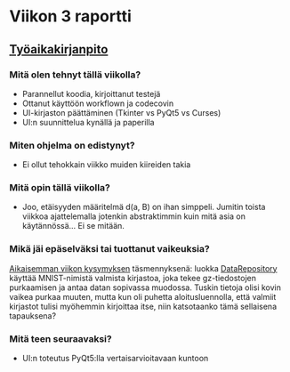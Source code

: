 # Viikon 3 raportti

## [Työaikakirjanpito](./worklog.md)

### Mitä olen tehnyt tällä viikolla?
* Parannellut koodia, kirjoittanut testejä
* Ottanut käyttöön workflown ja codecovin
* UI-kirjaston päättäminen (Tkinter vs PyQt5 vs Curses)
* UI:n suunnittelua kynällä ja paperilla

### Miten ohjelma on edistynyt?
* Ei ollut tehokkain viikko muiden kiireiden takia

### Mitä opin tällä viikolla?

* Joo, etäisyyden määritelmä d(a, B) on ihan simppeli. Jumitin toista viikkoa ajattelemalla jotenkin abstraktimmin kuin mitä asia on käytännössä... Ei se mitään.

### Mikä jäi epäselväksi tai tuottanut vaikeuksia?

[Aikaisemman viikon kysymyksen](./weekly2.md) täsmennyksenä: luokka [DataRepository](https://github.com/yuzamonkey/NumeroidenTunnistus/blob/main/src/repositories/data_repository.py) käyttää MNIST-nimistä valmista kirjastoa, joka tekee gz-tiedostojen purkaamisen ja antaa datan sopivassa muodossa. Tuskin tietoja olisi kovin vaikea purkaa muuten, mutta kun oli puhetta aloitusluennolla, että valmiit kirjastot tulisi myöhemmin kirjoittaa itse, niin katsotaanko tämä sellaisena tapauksena? 

### Mitä teen seuraavaksi?
* UI:n toteutus PyQt5:lla vertaisarvioitavaan kuntoon
